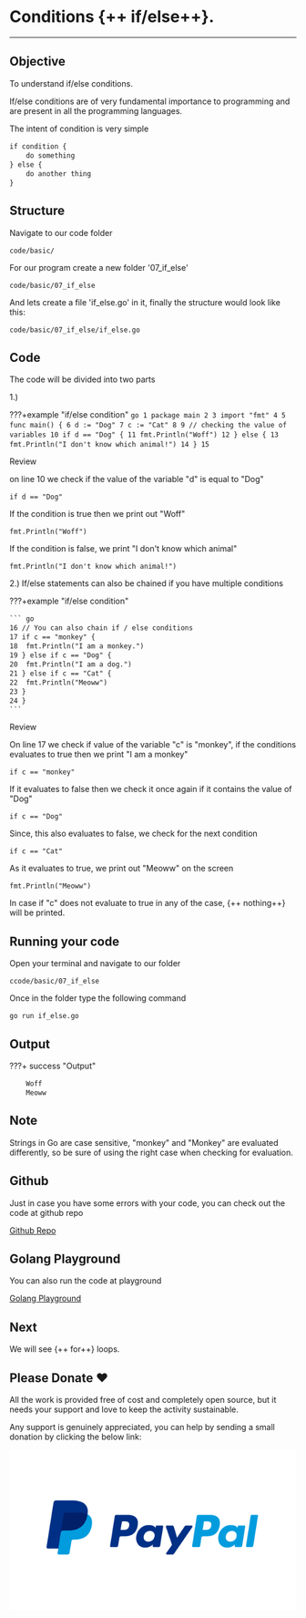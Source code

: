# Conditions {++ if/else++}.

<hr>

## Objective

To understand if/else conditions.

If/else conditions are of very fundamental importance to programming and are present in all the programming languages.

The intent of condition is very simple

    if condition {
        do something
    } else {
        do another thing
    }

## Structure

Navigate to our code folder

    code/basic/

For our program create a new folder '07_if_else'

    code/basic/07_if_else

And lets create a file 'if_else.go' in it, finally the structure would look like this:

    code/basic/07_if_else/if_else.go

## Code

The code will be divided into two parts

1.)

???+example "if/else condition"
`go 1 package main 2 3 import "fmt" 4 5 func main() { 6 d := "Dog" 7 c := "Cat" 8 9 // checking the value of variables 10 if d == "Dog" { 11 fmt.Println("Woff") 12 } else { 13 fmt.Println("I don't know which animal!") 14 } 15`

Review

on line 10 we check if the value of the variable "d" is equal to "Dog"

    if d == "Dog"

If the condition is true then we print out "Woff"

    fmt.Println("Woff")

If the condition is false, we print "I don't know which animal"

    fmt.Println("I don't know which animal!")

2.) If/else statements can also be chained if you have multiple conditions

???+example "if/else condition"

    ``` go
    16 // You can also chain if / else conditions
    17 if c == "monkey" {
    18	fmt.Println("I am a monkey.")
    19 } else if c == "Dog" {
    20	fmt.Println("I am a dog.")
    21 } else if c == "Cat" {
    22	fmt.Println("Meoww")
    23 }
    24 }
    ```

Review

On line 17 we check if value of the variable "c" is "monkey", if the conditions evaluates to true then we print "I am a monkey"

    if c == "monkey"

If it evaluates to false then we check it once again if it contains the value of "Dog"

    if c == "Dog"

Since, this also evaluates to false, we check for the next condition

    if c == "Cat"

As it evaluates to true, we print out "Meoww" on the screen

    fmt.Println("Meoww")

In case if "c" does not evaluate to true in any of the case, {++ nothing++} will be printed.

## Running your code

Open your terminal and navigate to our folder

    ccode/basic/07_if_else

Once in the folder type the following command

    go run if_else.go

## Output

???+ success "Output"

        Woff
        Meoww

## Note

Strings in Go are case sensitive, "monkey" and "Monkey" are evaluated differently, so be sure of using the right case when checking for evaluation.

## Github

Just in case you have some errors with your code, you can check out the code at github repo

[Github Repo](https://github.com/octallium/golang-handbook/tree/master/code)

## Golang Playground

You can also run the code at playground

[Golang Playground](https://play.golang.org/p/jd9it7OexoO)

## Next

We will see {++ for++} loops.

## Please Donate ❤️

All the work is provided free of cost and completely open source, but it needs your support and love to keep the activity sustainable.

Any support is genuinely appreciated, you can help by sending a small donation by clicking the below link:

[![PayPal](../images/paypal-logo.png)](https://www.paypal.me/octallium)
